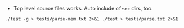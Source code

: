 - Top level source files works. Auto include of `src` dirs, too.

`
./test -g > tests/parse-mem.txt 2>&1
./test > tests/parse.txt 2>&1
`
